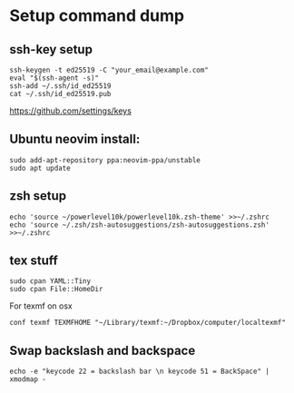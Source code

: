 # Setup command dump
## ssh-key setup
```
ssh-keygen -t ed25519 -C "your_email@example.com"
eval "$(ssh-agent -s)"
ssh-add ~/.ssh/id_ed25519
cat ~/.ssh/id_ed25519.pub
```
https://github.com/settings/keys
## Ubuntu neovim install:
```
sudo add-apt-repository ppa:neovim-ppa/unstable
sudo apt update
```
## zsh setup
```
echo 'source ~/powerlevel10k/powerlevel10k.zsh-theme' >>~/.zshrc
echo 'source ~/.zsh/zsh-autosuggestions/zsh-autosuggestions.zsh' >>~/.zshrc
```
## tex stuff
```
sudo cpan YAML::Tiny
sudo cpan File::HomeDir
```
For texmf on osx
```
conf texmf TEXMFHOME "~/Library/texmf:~/Dropbox/computer/localtexmf"

```
## Swap backslash and backspace
```
echo -e "keycode 22 = backslash bar \n keycode 51 = BackSpace" | xmodmap - 
```
